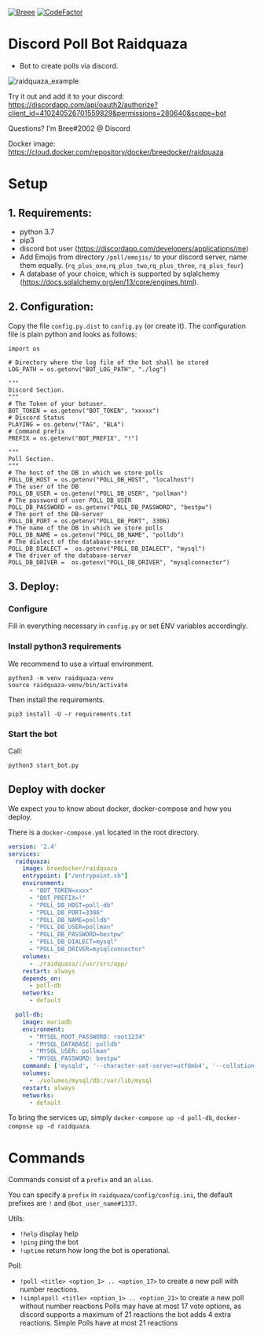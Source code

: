 [![Breee](https://circleci.com/gh/Breee/raidquaza.svg?style=svg)](https://app.circleci.com/pipelines/github/Breee/raidquaza)
[![CodeFactor](https://www.codefactor.io/repository/github/breee/raidquaza/badge)](https://www.codefactor.io/repository/github/breee/raidquaza)
# Discord Poll Bot Raidquaza
- Bot to create polls via discord.

![raidquaza_example](https://s18.directupload.net/images/190713/g6ob9ptw.jpg)

Try it out and add it to your discord:
https://discordapp.com/api/oauth2/authorize?client_id=410240526701559829&permissions=280640&scope=bot 

Questions? I'm Bree#2002 @ Discord


Docker image:  https://cloud.docker.com/repository/docker/breedocker/raidquaza

# Setup

## 1. Requirements: 
- python 3.7
- pip3
- discord bot user (https://discordapp.com/developers/applications/me)
- Add Emojis from directory `/poll/emojis/` to your discord server, name them equally. (`rq_plus_one`,`rq_plus_two`,`rq_plus_three`, `rq_plus_four`)
- A database of your choice, which is supported by sqlalchemy (https://docs.sqlalchemy.org/en/13/core/engines.html).


## 2. Configuration:
Copy the file `config.py.dist` to `config.py` (or create it). 
The configuration file is plain python and looks as follows: 

```
import os

# Directory where the log file of the bot shall be stored
LOG_PATH = os.getenv("BOT_LOG_PATH", "./log")

"""
Discord Section.
"""
# The Token of your botuser.
BOT_TOKEN = os.getenv("BOT_TOKEN", "xxxxx")
# Discord Status
PLAYING = os.getenv("TAG", "BLA")
# Command prefix
PREFIX = os.getenv("BOT_PREFIX", "!")

"""
Poll Section.
"""
# The host of the DB in which we store polls
POLL_DB_HOST = os.getenv("POLL_DB_HOST", "localhost")
# The user of the DB
POLL_DB_USER = os.getenv("POLL_DB_USER", "pollman")
# The password of user POLL_DB_USER
POLL_DB_PASSWORD = os.getenv("POLL_DB_PASSWORD", "bestpw")
# The port of the DB-server
POLL_DB_PORT = os.getenv("POLL_DB_PORT", 3306)
# The name of the DB in which we store polls
POLL_DB_NAME = os.getenv("POLL_DB_NAME", "polldb")
# The dialect of the database-server
POLL_DB_DIALECT =  os.getenv("POLL_DB_DIALECT", "mysql")
# The driver of the database-server
POLL_DB_DRIVER =  os.getenv("POLL_DB_DRIVER", "mysqlconnector")
```

## 3. Deploy:
### Configure
Fill in everything necessary in `config.py` or set ENV variables accordingly.

### Install python3 requirements
We recommend to use a virtual environment.
```
python3 -m venv raidquaza-venv
source raidquaza-venv/bin/activate
```

Then install the requirements.
```
pip3 install -U -r requirements.txt
```

### Start the bot
Call:
```
python3 start_bot.py
```

## Deploy with docker
We expect you to know about docker, docker-compose and how you deploy.

There is a `docker-compose.yml` located in the root directory.

```yaml
version: '2.4'
services:
  raidquaza:
    image: breedocker/raidquaza
    entrypoint: ["/entrypoint.sh"]
    environment:
      - "BOT_TOKEN=xxxx"
      - "BOT_PREFIX=!"
      - "POLL_DB_HOST=poll-db"
      - "POLL_DB_PORT=3306"
      - "POLL_DB_NAME=polldb"
      - "POLL_DB_USER=pollman"
      - "POLL_DB_PASSWORD=bestpw"
      - "POLL_DB_DIALECT=mysql"
      - "POLL_DB_DRIVER=mysqlconnector"
    volumes:
      - ./raidquaza/:/usr/src/app/
    restart: always
    depends_on:
      - poll-db
    networks:
      - default

  poll-db:
    image: mariadb
    environment:
      - "MYSQL_ROOT_PASSWORD: root1234"
      - "MYSQL_DATABASE: polldb"
      - "MYSQL_USER: pollman"
      - "MYSQL_PASSWORD: bestpw"
    command: ['mysqld', '--character-set-server=utf8mb4', '--collation-server=utf8mb4_unicode_ci']
    volumes:
      - ./volumes/mysql/db:/var/lib/mysql
    restart: always
    networks:
      - default
``` 

To bring the services up, simply `docker-compose up -d poll-db`, `docker-compose up -d raidquaza`.

# Commands
Commands consist of a `prefix` and an `alias`.

You can specify a `prefix` in `raidquaza/config/config.ini`, the default prefixes are `!` and `@bot_user_name#1337`.

Utils:
- `!help` display help
- `!ping` ping the bot
- `!uptime` return how long the bot is operational.

Poll:
- `!poll <title> <option_1> .. <option_17>` to create a new poll with number reactions.
- `!simplepoll <title> <option_1> .. <option_21>`  to create a new poll without number reactions
Polls may have at most 17 vote options, as discord supports a maximum of 21 reactions the bot adds 4 extra reactions.
Simple Polls have at most 21 reactions
